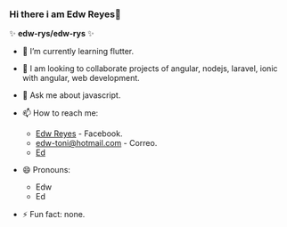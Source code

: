 ### Hi there i am Edw Reyes👋


✨ **edw-rys/edw-rys** ✨

- 🌱 I’m currently learning flutter.
- 👯 I am looking to collaborate projects of angular, nodejs, laravel, ionic with angular, web development.
- 💬 Ask me about javascript.
- 📫 How to reach me: 
  * [Edw Reyes](https://www.facebook.com/edw.rysv/) - Facebook.
  * edw-toni@hotmail.com - Correo.
  * <a href="https://www.facebook.com/edw.rysv/" target="_blank">Ed<a>

- 😄 Pronouns: 
  * Edw
  * Ed

- ⚡ Fun fact: none.
